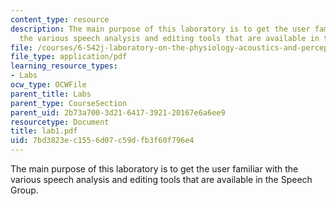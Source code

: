 ```yaml
---
content_type: resource
description: The main purpose of this laboratory is to get the user familiar with
  the various speech analysis and editing tools that are available in the Speech Group.
file: /courses/6-542j-laboratory-on-the-physiology-acoustics-and-perception-of-speech-fall-2005/7bd3823ec1556d07c59dfb3f60f796e4_lab1.pdf
file_type: application/pdf
learning_resource_types:
- Labs
ocw_type: OCWFile
parent_title: Labs
parent_type: CourseSection
parent_uid: 2b73a700-3d21-6417-3921-20167e6a6ee9
resourcetype: Document
title: lab1.pdf
uid: 7bd3823e-c155-6d07-c59d-fb3f60f796e4
---
```

The main purpose of this laboratory is to get the user familiar with the various speech analysis and editing tools that are available in the Speech Group.

